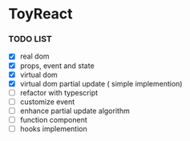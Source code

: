 # ToyReact

### TODO LIST

- [x] real dom
- [x] props, event and state
- [x] virtual dom
- [x] virtual dom partial update ( simple implemention)
- [ ] refactor with typescript
- [ ] customize event
- [ ] enhance partial update algorithm 
- [ ] function component
- [ ] hooks implemention